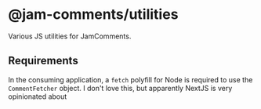 # @jam-comments/utilities

Various JS utilities for JamComments.

## Requirements

In the consuming application, a `fetch` polyfill for Node is required to use the `CommentFetcher` object. I don't love this, but apparently NextJS is very opinionated about
